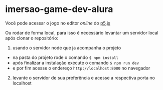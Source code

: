 # imersao-game-dev-alura

Você pode acessar o jogo no editor _online_ do [p5.js](https://editor.p5js.org/brnocesar/sketches/Wo2zmJIfb)

Ou rodar de forma local, para isso é necessário levantar um servidor local após clonar o repositório:

1. usando o servidor node que ja acompanha o projeto
  - na pasta do projeto rode o comando `$ npm install`
  - após finalizar a instalação execute o comando `$ npm run dev`
  - e por fim acesse o endereço `http://localhost:8080` no navegador
2. levante o servidor de sua preferência e acesse a respectiva porta no localhost
